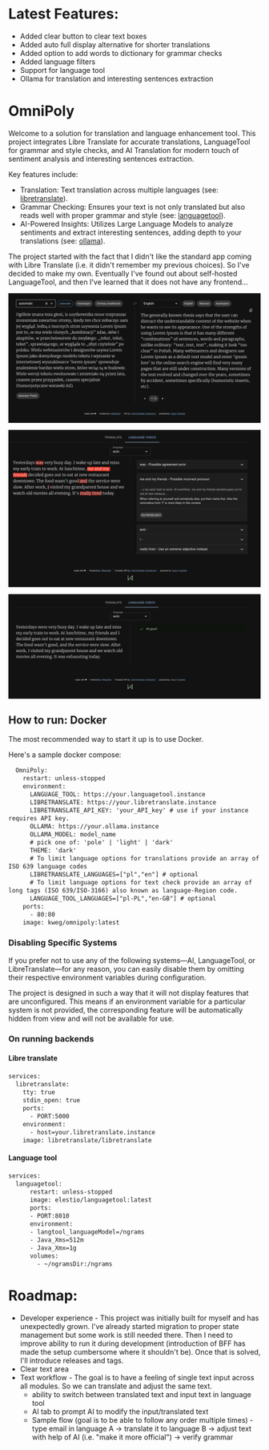 # Latest Features:

- Added clear button to clear text boxes
- Added auto full display alternative for shorter translations
- Added option to add words to dictionary for grammar checks
- Added language filters
- Support for language tool
- Ollama for translation and interesting sentences extraction

# OmniPoly

Welcome to a solution for translation and language enhancement tool. This project integrates Libre Translate for accurate translations, LanguageTool for grammar and style checks, and AI Translation for modern touch of sentiment analysis and interesting sentences extraction.

Key features include:
- Translation: Text translation across multiple languages (see: [libretranslate](https://github.com/LibreTranslate/LibreTranslate)).
- Grammar Checking: Ensures your text is not only translated but also reads well with proper grammar and style (see: [languagetool](https://github.com/languagetool-org/languagetool)).
- AI-Powered Insights: Utilizes Large Language Models to analyze sentiments and extract interesting sentences, adding depth to your translations (see: [ollama](https://github.com/ollama/ollama)).

The project started with the fact that I didn't like the standard app coming with Libre Translate (i.e. it didn't remember my previous choices). So I've decided to make my own. Eventually I've found out about self-hosted LanguageTool, and then I've learned that it does not have any frontend...

<p align="center">
  <img src="docs/screenshot.png" alt="pole_translate" align="center">
</p>

<p align="center">
  <img src="docs/with_errors.png" alt="pole_translate" align="center">
</p>
<p align="center">
  <img src="docs/without_errors.png" alt="pole_translate" align="center">
</p>

## How to run: Docker

The most recommended way to start it up is to use Docker.

Here's a sample docker compose:

```
  OmniPoly:
    restart: unless-stopped
    environment:
      LANGUAGE_TOOL: https://your.languagetool.instance
      LIBRETRANSLATE: https://your.libretranslate.instance
      LIBRETRANSLATE_API_KEY: 'your_API_key' # use if your instance requires API key.
      OLLAMA: https://your.ollama.instance
      OLLAMA_MODEL: model_name
      # pick one of: 'pole' | 'light' | 'dark' 
      THEME: 'dark'
      # To limit language options for translations provide an array of ISO 639 language codes
      LIBRETRANSLATE_LANGUAGES=["pl","en"] # optional
      # To limit language options for text check provide an array of long tags (ISO 639/ISO-3166) also known as language-Region code.
      LANGUAGE_TOOL_LANGUAGES=["pl-PL","en-GB"] # optional
    ports:
      - 80:80
    image: kweg/omnipoly:latest
```

### Disabling Specific Systems

If you prefer not to use any of the following systems—AI, LanguageTool, or LibreTranslate—for any reason, you can easily disable them by omitting their respective environment variables during configuration.

The project is designed in such a way that it will not display features that are unconfigured. This means if an environment variable for a particular system is not provided, the corresponding feature will be automatically hidden from view and will not be available for use.

### On running backends

#### Libre translate

```
services:
  libretranslate:
    tty: true
    stdin_open: true
    ports:
      - PORT:5000
    environment:
      - host=your.libretranslate.instance
    image: libretranslate/libretranslate
```

#### Language tool

```
services:
  languagetool:
      restart: unless-stopped
      image: elestio/languagetool:latest
      ports:
      - PORT:8010
      environment:
      - langtool_languageModel=/ngrams
      - Java_Xms=512m
      - Java_Xmx=1g
      volumes:
        - ~/ngramsDir:/ngrams
```


# Roadmap:

- Developer experience - This project was initially built for myself and has unexpectedly grown. I've already started migration to proper state management but some work is still needed there. Then I need to improve ability to run it during development (introduction of BFF has made the setup cumbersome where it shouldn't be). Once that is solved, I'll introduce releases and tags.
- Clear text area
- Text workflow - The goal is to have a feeling of single text input across all modules. So we can translate and adjust the same text.
  - ability to switch between translated text and input text in language tool
  - AI tab to prompt AI to modify the input/translated text
  - Sample flow (goal is to be able to follow any order multiple times) - type email in language A -> translate it to language B -> adjust text with help of AI (i.e. "make it more official") -> verify grammar
